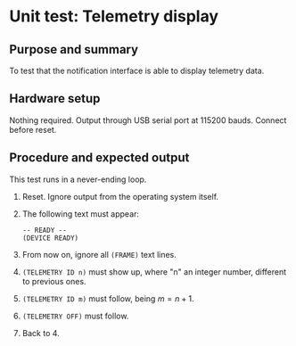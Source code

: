 # Unit test: Telemetry display

## Purpose and summary

To test that the notification interface is able to display telemetry data.

## Hardware setup

Nothing required. Output through USB serial port at 115200 bauds. Connect before reset.

## Procedure and expected output

This test runs in a never-ending loop.

1. Reset. Ignore output from the operating system itself.
2. The following text must appear:

   ```text
   -- READY --
   (DEVICE READY)
   ```

3. From now on, ignore all `(FRAME)` text lines.
4. `(TELEMETRY ID n)` must show up, where "n" an integer number,
   different to previous ones.
5. `(TELEMETRY ID m)` must follow, being $m = n+1$.
6. `(TELEMETRY OFF)` must follow.
7. Back to 4.
